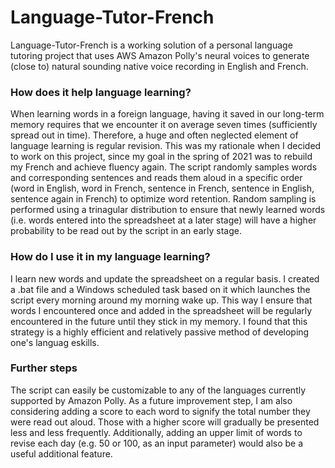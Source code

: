 # Language-Tutor-French

Language-Tutor-French is a working solution of a personal language tutoring project that uses AWS Amazon Polly's neural voices to generate (close to) natural sounding native voice recording in English and French.

### How does it help language learning?
When learning words in a foreign language, having it saved in our long-term memory requires that we encounter it on average seven times (sufficiently spread out in time). Therefore, a huge and often neglected element of language learning is regular revision. This was my rationale when I decided to work on this project, since my goal in the spring of 2021 was to rebuild my French and achieve fluency again. The script randomly samples words and corresponding sentences and reads them aloud in a specific order (word in English, word in French, sentence in French, sentence in English, sentence again in French) to optimize word retention. Random sampling is performed using a trinagular distribution to ensure that newly learned words (i.e. words entered into the spreadsheet at a later stage) will have a higher probability to be read out by the script in an early stage. 

### How do I use it in my language learning?
I learn new words and update the spreadsheet on a regular basis. I created a .bat file and a Windows scheduled task based on it which launches the script every morning around my morning wake up. This way I ensure that words I encountered once and added in the spreadsheet will be regularly encountered in the future until they stick in my memory. I found that this strategy is a highly efficient and relatively passive method of developing one's languag eskills.

### Further steps
The script can easily be customizable to any of the languages currently supported by Amazon Polly. As a future improvement step, I am also considering adding a score to each word to signify the total number they were read out aloud. Those with a higher score will gradually be presented less and less frequently. Additionally, adding an upper limit of words to revise each day (e.g. 50 or 100, as an input parameter) would also be a useful additional feature.  